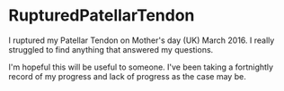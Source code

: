 # RupturedPatellarTendon

I ruptured my Patellar Tendon on Mother's day (UK) March 2016. I really struggled to find anything that answered my questions.

I'm hopeful this will be useful to someone. I've been taking a fortnightly record of my progress and lack of progress as the case may be.
